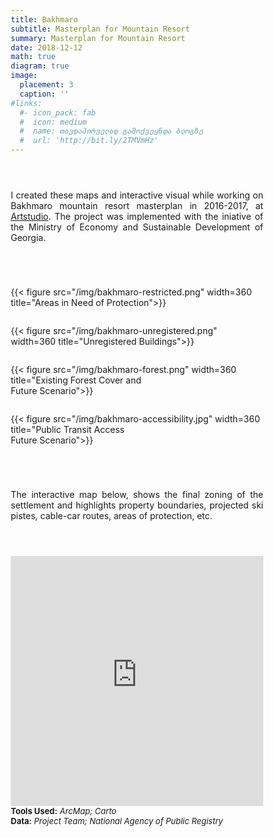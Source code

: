 ```yaml
---
title: Bakhmaro
subtitle: Masterplan for Mountain Resort
summary: Masterplan for Mountain Resort
date: 2018-12-12
math: true
diagram: true
image: 
  placement: 3
  caption: ''
#links:
  #- icon_pack: fab
  #  icon: medium
  #  name: თავდაპირველად გამოქვეყნდა ბლოგზე
  #  url: 'http://bit.ly/2TMVmHz'
---
```


<style>

</style>
<p style="padding: 0 7em 2em 0;"></p>
<p align="justify">
I created these maps and interactive visual while working on Bakhmaro mountain resort masterplan in 2016-2017, at <a href="https://artstudio.ge/Home/Project/3044">Artstudio</a>. The project was implemented with the iniative of the Ministry of Economy and Sustainable Development of Georgia.
</p>
<p style="padding: 0 7em 2em 0;"></p>
<!DOCTYPE html>
<html>
<head>
<meta name="viewport" content="width=device-width, initial-scale=1">
<style>
* {
  box-sizing: border-box;
}

/* Create two equal columns that floats next to each other */
.column {
  float: left;
  width: 50%;
  padding: 10px;
}

/* Clear floats after the columns */
.row:after {
  content: "";
  display: table;
  clear: both;
}

/* Responsive layout - makes the two columns stack on top of each other instead of next to each other */
@media screen and (max-width: 600px) {
  .column {
    width: 100%;
  }
}
</style>
</head>
<body>

<div class="row">
  <div class="column" style="">
    <p>{{< figure src="/img/bakhmaro-restricted.png" width=360 title="Areas in Need of Protection">}}</p>
  </div>
  <div class="column" style="">
    <p>{{< figure src="/img/bakhmaro-unregistered.png" width=360 title="Unregistered Buildings">}}</p>
  </div>
</div>
<div class="row">
  <div class="column" style="">
    <p>{{< figure src="/img/bakhmaro-forest.png" width=360 title="Existing Forest Cover and <br>Future Scenario">}}</p>
  </div>
  <div class="column" style="">
    <p>{{< figure src="/img/bakhmaro-accessibility.jpg" width=360 title="Public Transit Access <br>Future Scenario">}}</p>
  </div>
</div>
</body>
</html>
<p style="padding: 0 7em 2em 0;"></p>
<p align="justify">
The interactive map below, shows the final zoning of the settlement and highlights property boundaries, projected ski pistes, cable-car routes, areas of protection, etc. 
</p>
<p style="padding: 0 7em 2em 0;"></p>

<iframe src="https://gkankia.carto.com/viz/e47690f7-c994-4974-8f54-21161c8d3179/embed_map/" style="border:0px #ffffff none;" name="myiFrame" scrolling="no" frameborder="1" marginheight="0px" marginwidth="0px" height="400px" width=100% allowfullscreen></iframe>

<font size="2">
    <b>Tools Used:</b> <i>ArcMap; Carto</i>  <br> <b>Data:</b> <i>Project Team; National Agency of Public Registry</i></a>
</font>
